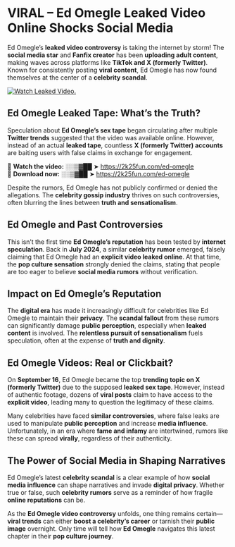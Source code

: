 # VIRAL – Ed Omegle Leaked Video Online Shocks Social Media 

Ed Omegle’s **leaked video controversy** is taking the internet by storm! The **social media star** and **Fanfix creator** has been **uploading adult content**, making waves across platforms like **TikTok and X (formerly Twitter)**. Known for consistently posting **viral content**, Ed Omegle has now found themselves at the center of a **celebrity scandal**.  

[![Watch Leaked Video.](https://miro.medium.com/v2/resize:fit:828/format:webp/1*cilzJN44JGOrTw9NJCrNHA.gif "Watch Leaked Video")](https://2k25fun.com/ed-omegle)

## **Ed Omegle Leaked Tape: What’s the Truth?**  
Speculation about **Ed Omegle’s sex tape** began circulating after multiple **Twitter trends** suggested that the video was available online. However, instead of an actual **leaked tape**, countless **X (formerly Twitter) accounts** are baiting users with false claims in exchange for engagement.  

🔹 **Watch the video:** ░░▒▓██ ➤ https://2k25fun.com/ed-omegle  
🔹 **Download now:** ░░▒▓██ ➤ https://2k25fun.com/ed-omegle  

Despite the rumors, Ed Omegle has not publicly confirmed or denied the allegations. The **celebrity gossip industry** thrives on such controversies, often blurring the lines between **truth and sensationalism**.  

## **Ed Omegle and Past Controversies**  
This isn’t the first time **Ed Omegle’s reputation** has been tested by **internet speculation**. Back in **July 2024**, a similar **celebrity rumor** emerged, falsely claiming that Ed Omegle had an **explicit video leaked online**. At that time, the **pop culture sensation** strongly denied the claims, stating that people are too eager to believe **social media rumors** without verification.  

## **Impact on Ed Omegle’s Reputation**  
The **digital era** has made it increasingly difficult for celebrities like Ed Omegle to maintain their **privacy**. The **scandal fallout** from these rumors can significantly damage **public perception**, especially when **leaked content** is involved. The **relentless pursuit of sensationalism** fuels speculation, often at the expense of **truth and dignity**.  

## **Ed Omegle Videos: Real or Clickbait?**  
On **September 16**, Ed Omegle became the top **trending topic on X (formerly Twitter)** due to the supposed **leaked sex tape**. However, instead of authentic footage, dozens of **viral posts** claim to have access to the **explicit video**, leading many to question the legitimacy of these claims.  

Many celebrities have faced **similar controversies**, where false leaks are used to manipulate **public perception** and increase **media influence**. Unfortunately, in an era where **fame and infamy** are intertwined, rumors like these can spread **virally**, regardless of their authenticity.  

## **The Power of Social Media in Shaping Narratives**  
Ed Omegle’s latest **celebrity scandal** is a clear example of how **social media influence** can shape narratives and invade **digital privacy**. Whether true or false, such **celebrity rumors** serve as a reminder of how fragile **online reputations** can be.  

As the **Ed Omegle video controversy** unfolds, one thing remains certain—**viral trends** can either **boost a celebrity’s career** or tarnish their **public image** overnight. Only time will tell how **Ed Omegle** navigates this latest chapter in their **pop culture journey**. 